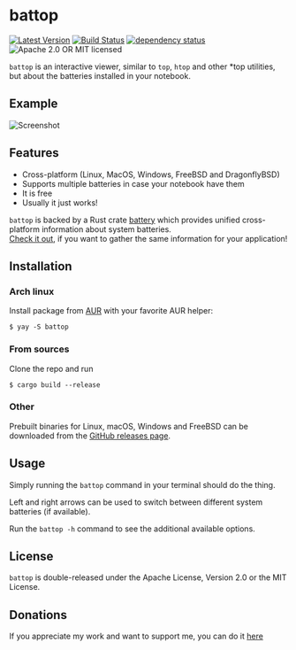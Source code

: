 # battop

[![Latest Version](https://img.shields.io/crates/v/battop.svg)](https://crates.io/crates/battop)
[![Build Status](https://travis-ci.org/svartalf/rust-battop.svg?branch=master)](https://travis-ci.org/svartalf/rust-battop)
[![dependency status](https://deps.rs/crate/battop/0.3.0/status.svg)](https://deps.rs/crate/battop/0.3.0)
![Apache 2.0 OR MIT licensed](https://img.shields.io/badge/license-Apache2.0%2FMIT-blue.svg)

`battop` is an interactive viewer, similar to `top`, `htop` and other *top utilities,
but about the batteries installed in your notebook.

## Example

![Screenshot](https://raw.githubusercontent.com/svartalf/rust-battop/master/assets/screenshot.png)

## Features

 * Cross-platform (Linux, MacOS, Windows, FreeBSD and DragonflyBSD)
 * Supports multiple batteries in case your notebook have them 
 * It is free
 * Usually it just works!

`battop` is backed by a Rust crate [battery](https://crates.io/crates/battery)
which provides unified cross-platform information about system batteries.\
[Check it out](https://github.com/svartalf/rust-battery),
if you want to gather the same information for your application!

## Installation

### Arch linux

Install package from [AUR](https://aur.archlinux.org/packages/battop/) with your favorite AUR helper:

```
$ yay -S battop
```

### From sources

Clone the repo and run

```
$ cargo build --release
```

### Other

Prebuilt binaries for Linux, macOS, Windows and FreeBSD can be downloaded from the [GitHub releases page](https://github.com/svartalf/rust-battop/releases).

## Usage

Simply running the `battop` command in your terminal should do the thing.

Left and right arrows can be used to switch between different system batteries (if available).

Run the `battop -h` command to see the additional available options.

## License

`battop` is double-released under the Apache License, Version 2.0 or the MIT License.

## Donations

If you appreciate my work and want to support me, you can do it [here](https://svartalf.info/donate/)
